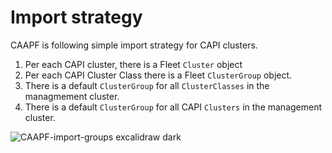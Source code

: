 # Import strategy

CAAPF is following simple import strategy for CAPI clusters.
1. Per each CAPI cluster, there is a Fleet `Cluster` object
2. Per each CAPI Cluster Class there is a Fleet `ClusterGroup` object.
3. There is a default `ClusterGroup` for all `ClusterClasses` in the managmement cluster.
4. There is a default `ClusterGroup` for all CAPI `Clusters` in the management cluster.

![CAAPF-import-groups excalidraw dark](https://github.com/rancher-sandbox/cluster-api-addon-provider-fleet/assets/32226600/0e0bf58d-7030-491e-976e-8363023f0c88)
